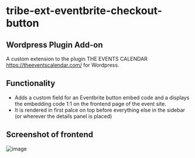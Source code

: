 # tribe-ext-eventbrite-checkout-button
## Wordpress Plugin Add-on
A custom extension to the plugin THE EVENTS CALENDAR https://theeventscalendar.com/ for Wordpress.

## Functionality
- Adds a custom field for an Eventbrite button embed code and a displays the embedding code 1:1 on the frontend page of the event site. 
- It is rendered in first palce on top before everything else in the sidebar (or wherever the details panel is placed)

## Screenshot of frontend
![image](https://github.com/user-attachments/assets/578c78b4-b90e-46aa-9581-7e7b36e05837)

